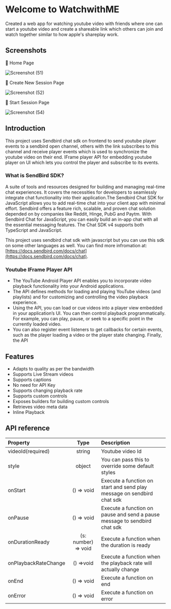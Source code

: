 # Welcome to WatchwithME

Created a web app for watching youtube video with friends where one can start a youtube video and create a shareable link which others can join and watch together similar to how apple's shareplay work.

## Screenshots

📌 Home Page

![Screenshot (51)](https://github.com/divyanshkumarworks/watch-with-me/assets/134360630/5fbd5cd8-ea44-45dc-994c-ab2f4c52745a)

📌 Create New Session Page

![Screenshot (52)](https://github.com/divyanshkumarworks/watch-with-me/assets/134360630/fec698cf-7944-4314-b500-284344813450)

📌 Start Session Page

![Screenshot (54)](https://github.com/divyanshkumarworks/watch-with-me/assets/134360630/9baae247-8c2e-4d82-b262-ed6e07f7d139)


## Introduction

This project uses Sendbird chat sdk on frontend to send youtube player events to a sendbird open channel, others with the link subscribes to this channel and receive player events which is used to synchronize the youtube video on their end. IFrame player API for embedding youtube player on UI which lets you control the player and subscribe to its events.

### What is SendBird SDK?

A suite of tools and resources designed for building and managing real-time chat experiences. It covers the necessities for developers to seamlessly integrate chat functionality into their application.The Sendbird Chat SDK for JavaScript allows you to add real-time chat into your client app with minimal effort. Sendbird offers a feature rich, scalable, and proven chat solution depended on by companies like Reddit, Hinge, PubG and Paytm. With Sendbird Chat for JavaScript, you can easily build an in-app chat with all the essential messaging features. The Chat SDK v4 supports both TypeScript and JavaScript.

This project uses sendbird chat sdk with javascript but you can use this sdk on some other languages as well. You can find more infromation at:  [https://docs.sendbird.com/docs/chat](https://docs.sendbird.com/docs/chat).

### Youtube IFrame Player API

- The YouTube Android Player API enables you to incorporate video playback functionality into your Android applications. <br>
- The API defines methods for loading and playing YouTube videos (and playlists) and for customizing and controlling the video playback experience.<br>
- Using the API, you can load or cue videos into a player view embedded in your application’s UI. You can then control playback programmatically. For example, you can play, pause, or seek to a specific point in the currently loaded video.<br>
- You can also register event listeners to get callbacks for certain events, such as the player loading a video or the player state changing. Finally, the API

## Features
* Adapts to quality as per the bandwidth
* Supports Live Stream videos
* Supports captions
* No need for API Key
* Supports changing playback rate
* Supports custom controls
* Exposes builders for building custom controls
* Retrieves video meta data
* Inline Playback

## API reference

| Property             |                          Type                           | Description                                                                                           |
| :------------------- | :-----------------------------------------------------: | :---------------------------------------------------------------------------------------------------- |
| videoId(required)    |                         string                          | Youtube video Id                                      |                                                                  
| style                |                         object                          | You can pass this to override some default styles                                                     |
| onStart              |                       () => void                        | Execute a function on start and send play message on sendbird chat sdk                                                                           |
| onPause              |                       () => void                        | Execute a function on pause and send a pause message to sendbird chat sdk                                                                           |
| onDurationReady      |                   (s: number) => void                   | Execute a function when the duration is ready                                                         |
| onPlaybackRateChange |                        () =>void                        | Execute a function when the playback rate will actually change                                        |
| onEnd                |                       () => void                        | Execute a function on end                                                                             |
| onError              |                       () => void                        | Execute a function on error   


